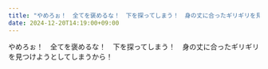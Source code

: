 ```yaml
---
title: "やめろぉ！　全てを褒めるな！　下を探ってしまう！　身の丈に合ったギリギリを見つけようとしてしまうから！"
date: 2024-12-20T14:19:00+09:00
---
```

やめろぉ！　全てを褒めるな！　下を探ってしまう！　身の丈に合ったギリギリを見つけようとしてしまうから！　

